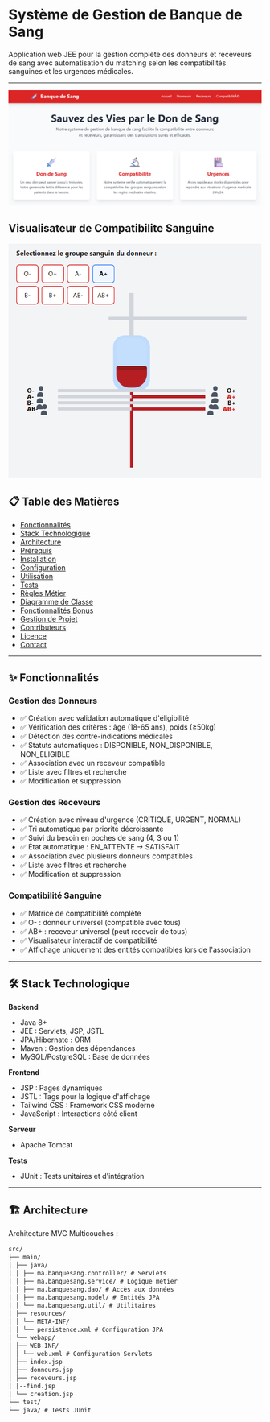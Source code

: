 # Système de Gestion de Banque de Sang

Application web JEE pour la gestion complète des donneurs et receveurs de sang avec automatisation du matching selon les compatibilités sanguines et les urgences médicales.

---


![alt text]({C8CE8A95-3C87-4481-A63E-836A1292C8DE}.png)


## Visualisateur de Compatibilite Sanguine

![alt text]({8D082AB7-972E-42A3-951A-15FA4EED0A8B}.png)

## 📋 Table des Matières

- [Fonctionnalités](#fonctionnalités)
- [Stack Technologique](#stack-technologique)
- [Architecture](#architecture)
- [Prérequis](#prérequis)
- [Installation](#installation)
- [Configuration](#configuration)
- [Utilisation](#utilisation)
- [Tests](#tests)
- [Règles Métier](#règles-métier)
- [Diagramme de Classe](#diagramme-de-classe)
- [Fonctionnalités Bonus](#fonctionnalités-bonus)
- [Gestion de Projet](#gestion-de-projet)
- [Contributeurs](#contributeurs)
- [Licence](#licence)
- [Contact](#contact)

---

## ✨ Fonctionnalités

### Gestion des Donneurs
- ✅ Création avec validation automatique d'éligibilité
- ✅ Vérification des critères : âge (18-65 ans), poids (≥50kg)
- ✅ Détection des contre-indications médicales
- ✅ Statuts automatiques : DISPONIBLE, NON_DISPONIBLE, NON_ELIGIBLE
- ✅ Association avec un receveur compatible
- ✅ Liste avec filtres et recherche
- ✅ Modification et suppression

### Gestion des Receveurs
- ✅ Création avec niveau d'urgence (CRITIQUE, URGENT, NORMAL)
- ✅ Tri automatique par priorité décroissante
- ✅ Suivi du besoin en poches de sang (4, 3 ou 1)
- ✅ État automatique : EN_ATTENTE → SATISFAIT
- ✅ Association avec plusieurs donneurs compatibles
- ✅ Liste avec filtres et recherche
- ✅ Modification et suppression

### Compatibilité Sanguine
- ✅ Matrice de compatibilité complète
- ✅ O- : donneur universel (compatible avec tous)
- ✅ AB+ : receveur universel (peut recevoir de tous)
- ✅ Visualisateur interactif de compatibilité
- ✅ Affichage uniquement des entités compatibles lors de l'association

---

## 🛠 Stack Technologique

**Backend**
- Java 8+
- JEE : Servlets, JSP, JSTL
- JPA/Hibernate : ORM
- Maven : Gestion des dépendances
- MySQL/PostgreSQL : Base de données

**Frontend**
- JSP : Pages dynamiques
- JSTL : Tags pour la logique d'affichage
- Tailwind CSS : Framework CSS moderne
- JavaScript : Interactions côté client

**Serveur**
- Apache Tomcat

**Tests**
- JUnit : Tests unitaires et d'intégration

---

## 🏗 Architecture

Architecture MVC Multicouches :

```
src/
├── main/
│ ├── java/
│ │ ├── ma.banquesang.controller/ # Servlets
│ │ ├── ma.banquesang.service/ # Logique métier
│ │ ├── ma.banquesang.dao/ # Accès aux données
│ │ ├── ma.banquesang.model/ # Entités JPA
│ │ └── ma.banquesang.util/ # Utilitaires
│ ├── resources/
│ │ └── META-INF/
│ │ └── persistence.xml # Configuration JPA
│ └── webapp/
│ ├── WEB-INF/
│ │ └── web.xml # Configuration Servlets
│ ├── index.jsp
│ ├── donneurs.jsp
│ ├── receveurs.jsp
| |--find.jsp
│ └── creation.jsp
└── test/
└── java/ # Tests JUnit
```

